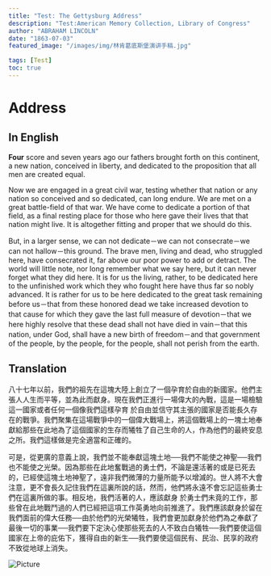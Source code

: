 ```yaml
---
title: "Test: The Gettysburg Address"
description: "Test:American Memory Collection, Library of Congress"
author: "ABRAHAM LINCOLN"
date: "1863-07-03"
featured_image: "/images/img/林肯葛底斯堡演讲手稿.jpg"

tags: [Test]
toc: true
---
```

# Address
## In English

**Four** score and seven years ago our fathers brought forth on this continent, a new nation, conceived in liberty, and dedicated to the proposition that all men are created equal.

Now we are engaged in a great civil war, testing whether that nation or any nation so conceived and so dedicated, can long endure. We are met on a great battle-field of that war. We have come to dedicate a portion of that field, as a final resting place for those who here gave their lives that that nation might live. It is altogether fitting and proper that we should do this.

But, in a larger sense, we can not dedicate－we can not consecrate－we can not hallow－this ground. The brave men, living and dead, who struggled here, have consecrated it, far above our poor power to add or detract. The world will little note, nor long remember what we say here, but it can never forget what they did here. It is for us the living, rather, to be dedicated here to the unfinished work which they who fought here have thus far so nobly advanced. It is rather for us to be here dedicated to the great task remaining before us－that from these honored dead we take increased devotion to that cause for which they gave the last full measure of devotion－that we here highly resolve that these dead shall not have died in vain－that this nation, under God, shall have a new birth of freedom－and that government of the people, by the people, for the people, shall not perish from the earth.

## Translation

八十七年以前，我們的祖先在這塊大陸上創立了一個孕育於自由的新國家。他們主張人人生而平等，並為此而獻身。現在我們正進行一場偉大的內戰，這是一場檢驗這一國家或者任何一個像我們這樣孕育 於自由並信守其主張的國家是否能長久存在的戰爭。我們聚集在這場戰爭中的一個偉大戰場上，將這個戰場上的一塊土地奉獻給那些在此地為了這個國家的生存而犧牲了自己生命的人，作為他們的最終安息之所。我們這樣做是完全適當和正確的。

可是，從更廣的意義上說，我們並不能奉獻這塊土地──我們不能使之神聖──我們也不能使之光榮。因為那些在此地奮戰過的勇士們，不論是還活著的或是已死去的，已經使這塊土地神聖了，遠非我們微薄的力量所能予以增減的。世人將不大會注意，更不會長久記住我們在這裏所說的話，然而，他們將永遠不會忘記這些勇士們在這裏所做的事。相反地，我們活著的人，應該獻身 於勇士們未竟的工作，那些曾在此地戰鬥過的人們已經把這項工作英勇地向前推進了。我們應該獻身於留在我們面前的偉大任務──由於他們的光榮犧牲，我們會更加獻身於他們為之奉獻了最後一切的事業──我們要下定決心使那些死去的人不致白白犧牲──我們要使這個國家在上帝的庇佑下，獲得自由的新生──我們要使這個民有、民治、民享的政府不致從地球上消失。

![Picture](/images/img/林肯葛底斯堡演讲手稿.jpg#center)
